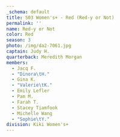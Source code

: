 ```yaml
---
_schema: default
title: S03 Women's+ - Red (Red-y or Not)
permalink: ''
name: Red-y or Not
color: Red
season: 3
photo: /img/da2-7061.jpg
captain: Judy H.
quarterback: Meredith Morgan
members:
  - Jacq F.
  - "Dinora\tH."
  - Gina K.
  - "Valerie\tK."
  - Emily Lefler
  - Pam M.
  - Farah T.
  - Stacey Tiamfook
  - Michelle Wang
  - "Sophie\tY."
division: Kiki Women's+
---
```

